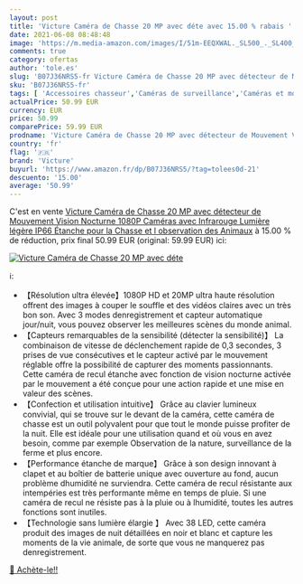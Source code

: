 ```yaml
---
layout: post
title: 'Victure Caméra de Chasse 20 MP avec déte avec 15.00 % rabais '
date: 2021-06-08 08:48:48
image: 'https://m.media-amazon.com/images/I/51m-EEQXWAL._SL500_._SL400_.jpg'
comments: true
category: ofertas
author: 'tole.es'
slug: 'B07J36NRS5-fr Victure Caméra de Chasse 20 MP avec détecteur de Mouvement...'
sku: 'B07J36NRS5-fr'
tags: [ 'Accessoires chasseur','Caméras de surveillance','Caméras et moniteurs de chasse','Caméras statiques','Chasse','High-Tech','Photo et caméscopes','Produits de chasse et de pêche','Sports et Loisirs','victure', ]
actualPrice: 50.99 EUR
currency: EUR
price: 50.99
comparePrice: 59.99 EUR
prodname: 'Victure Caméra de Chasse 20 MP avec détecteur de Mouvement Vision Nocturne 1080P Caméras avec Infrarouge Lumière légère IP66 Étanche pour la Chasse et l observation des Animaux'
country: 'fr'
flag: '🇫🇷'
brand: 'Victure'
buyurl: 'https://www.amazon.fr/dp/B07J36NRS5/?tag=tolees0d-21'
descuento: '15.00'
average: '50.99'
---
```


C'est en vente [Victure Caméra de Chasse 20 MP avec détecteur de Mouvement Vision Nocturne 1080P Caméras avec Infrarouge Lumière légère IP66 Étanche pour la Chasse et l observation des Animaux](https://www.amazon.fr/dp/B07J36NRS5/?tag=tolees0d-21)  à  15.00 % de réduction, prix final  50.99 EUR (original: 59.99 EUR) ici:

[![Victure Caméra de Chasse 20 MP avec déte](https://m.media-amazon.com/images/I/51m-EEQXWAL._SL500_._SL400_.jpg)](https://www.amazon.fr/dp/B07J36NRS5/?tag=tolees0d-21)

ℹ️:

- 【Résolution ultra élevée】1080P HD et 20MP ultra haute résolution offrent des images à couper le souffle et des vidéos claires avec un très bon son. Avec 3 modes denregistrement et capteur automatique jour/nuit, vous pouvez observer les meilleures scènes du monde animal.
- 【Capteurs remarquables de la sensibilité (détecter la sensibilité)】 La combinaison de vitesse de déclenchement rapide de 0,3 secondes, 3 prises de vue consécutives et le capteur activé par le mouvement réglable offre la possibilité de capturer des moments passionnants. Cette caméra de recul étanche avec fonction de vision nocturne activée par le mouvement a été conçue pour une action rapide et une mise en valeur des scènes.
- 【Confection et utilisation intuitive】 Grâce au clavier lumineux convivial, qui se trouve sur le devant de la caméra, cette caméra de chasse est un outil polyvalent pour que tout le monde puisse profiter de la nuit. Elle est idéale pour une utilisation quand et où vous en avez besoin, comme par exemple Observation de la nature, surveillance de la ferme et plus encore.
- 【Performance étanche de marque】 Grâce à son design innovant à clapet et au boîtier de batterie unique avec ouverture au fond, aucun problème dhumidité ne surviendra. Cette caméra de recul résistante aux intempéries est très performante même en temps de pluie. Si une caméra de recul ne résiste pas à la pluie ou à lhumidité, toutes les autres fonctions sont inutiles.
- 【Technologie sans lumière élargie 】 Avec 38 LED, cette caméra produit des images de nuit détaillées en noir et blanc et capture les moments de la vie animale, de sorte que vous ne manquerez pas denregistrement.

[🛒 Achète-le!!](https://www.amazon.fr/dp/B07J36NRS5/?tag=tolees0d-21)
